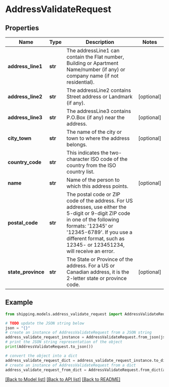 # AddressValidateRequest


## Properties

Name | Type | Description | Notes
------------ | ------------- | ------------- | -------------
**address_line1** | **str** | The addressLine1 can contain the Flat number, Building or Apartment Name/number (if any) or company name (if not residential). | 
**address_line2** | **str** | The addressLine2 contains Street address or Landmark (if any). | [optional] 
**address_line3** | **str** | The addressLine3 contains P.O.Box (if any) near the address. | [optional] 
**city_town** | **str** | The name of the city or town to where the address belongs. | [optional] 
**country_code** | **str** | This indicates the two-character ISO code of the country from the ISO country list. | 
**name** | **str** | Name of the person to which this address points. | [optional] 
**postal_code** | **str** | The postal code or ZIP code of the address. For US addresses, use either the 5-digit or 9-digit ZIP code in one of the following formats: &#39;12345&#39; or &#39;12345-6789&#39;. If you use a different format, such as 12345- or 123451234, will receive an error. | 
**state_province** | **str** | The State or Province of the address. For a US or Canadian address, it is the 2-letter state or province code.  | [optional] 

## Example

```python
from shipping.models.address_validate_request import AddressValidateRequest

# TODO update the JSON string below
json = "{}"
# create an instance of AddressValidateRequest from a JSON string
address_validate_request_instance = AddressValidateRequest.from_json(json)
# print the JSON string representation of the object
print(AddressValidateRequest.to_json())

# convert the object into a dict
address_validate_request_dict = address_validate_request_instance.to_dict()
# create an instance of AddressValidateRequest from a dict
address_validate_request_from_dict = AddressValidateRequest.from_dict(address_validate_request_dict)
```
[[Back to Model list]](../README.md#documentation-for-models) [[Back to API list]](../README.md#documentation-for-api-endpoints) [[Back to README]](../README.md)


